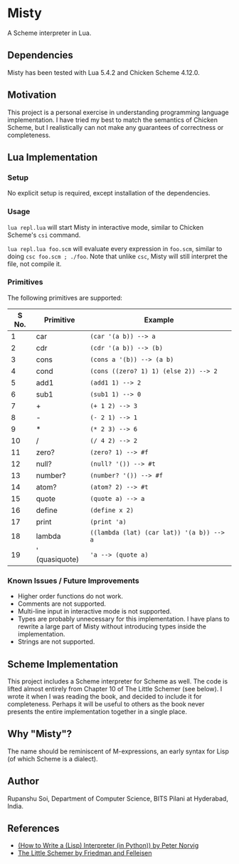 # Misty

A Scheme interpreter in Lua.

## Dependencies
Misty has been tested with Lua 5.4.2 and Chicken Scheme 4.12.0.

## Motivation
This project is a personal exercise in understanding programming language implementation. I have tried my best to match the semantics of Chicken Scheme, but I realistically can not make any guarantees of correctness or completeness.

## Lua Implementation

### Setup
No explicit setup is required, except installation of the dependencies.

### Usage
`lua repl.lua` will start Misty in interactive mode, similar to Chicken Scheme's `csi` command.

`lua repl.lua foo.scm` will evaluate every expression in `foo.scm`, similar to doing `csc foo.scm ; ./foo`. Note that unlike `csc`, Misty will still interpret the file, not compile it.

### Primitives

The following primitives are supported:

| S No. | Primitive         | Example |
|-------|-------------------|---------|
| 1     | car               | `(car '(a b)) --> a`                      |
| 2     | cdr               | `(cdr '(a b)) --> (b)`                    |
| 3     | cons              | `(cons a '(b)) --> (a b)`                 |
| 4     | cond              | `(cons ((zero? 1) 1) (else 2)) --> 2`     |
| 5     | add1              | `(add1 1) --> 2`                          |
| 6     | sub1              | `(sub1 1) --> 0`                          |
| 7     | +                 | `(+ 1 2) --> 3`                           |
| 8     | -                 | `(- 2 1) --> 1`                           |
| 9     | *                 | `(* 2 3) --> 6`                           |
| 10    | /                 | `(/ 4 2) --> 2`                           |
| 11    | zero?             | `(zero? 1) --> #f`                        |
| 12    | null?             | `(null? '()) --> #t`                      |
| 13    | number?           | `(number? '()) --> #f`                    |
| 14    | atom?             | `(atom? 2) --> #t`                        |
| 15    | quote             | `(quote a) --> a`                         |
| 16    | define            | `(define x 2)`                            |
| 17    | print             | `(print 'a)`                              |
| 18    | lambda            | `((lambda (lat) (car lat)) '(a b)) --> a` |
| 19    | ' (quasiquote)    | `'a --> (quote a)`                        |

### Known Issues / Future Improvements
* Higher order functions do not work.
* Comments are not supported.
* Multi-line input in interactive mode is not supported.
* Types are probably unnecessary for this implementation. I have plans to rewrite a large part of Misty without introducing types inside the implementation.
* Strings are not supported.

## Scheme Implementation
This project includes a Scheme interpreter for Scheme as well. The code is lifted almost entirely from Chapter 10 of The Little Schemer (see below). I wrote it when I was reading the book, and decided to include it for completeness. Perhaps it will be useful to others as the book never presents the entire implementation together in a single place.

## Why "Misty"?
The name should be reminiscent of M-expressions, an early syntax for Lisp (of which Scheme is a dialect).

## Author
Rupanshu Soi, Department of Computer Science, BITS Pilani at Hyderabad, India.

## References
- [(How to Write a (Lisp) Interpreter (in Python)) by Peter Norvig](https://norvig.com/lispy.html)
- [The Little Schemer by Friedman and Felleisen](https://mitpress.mit.edu/books/little-schemer-fourth-edition)
